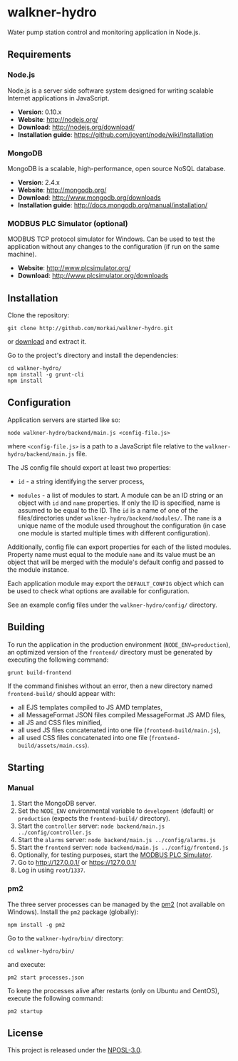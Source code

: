 # walkner-hydro

Water pump station control and monitoring application in Node.js.

## Requirements

### Node.js

Node.js is a server side software system designed for writing scalable
Internet applications in JavaScript.

  * __Version__: 0.10.x
  * __Website__: http://nodejs.org/
  * __Download__: http://nodejs.org/download/
  * __Installation guide__: https://github.com/joyent/node/wiki/Installation

### MongoDB

MongoDB is a scalable, high-performance, open source NoSQL database.

  * __Version__: 2.4.x
  * __Website__: http://mongodb.org/
  * __Download__: http://www.mongodb.org/downloads
  * __Installation guide__: http://docs.mongodb.org/manual/installation/

### MODBUS PLC Simulator (optional)

MODBUS TCP protocol simulator for Windows. Can be used to test the application without any changes
to the configuration (if run on the same machine).

  * __Website__: http://www.plcsimulator.org/
  * __Download__: http://www.plcsimulator.org/downloads

## Installation

Clone the repository:

```
git clone http://github.com/morkai/walkner-hydro.git
```

or [download](https://github.com/morkai/walkner-hydro/zipball/master)
and extract it.

Go to the project's directory and install the dependencies:

```
cd walkner-hydro/
npm install -g grunt-cli
npm install
```

## Configuration

Application servers are started like so:

```
node walkner-hydro/backend/main.js <config-file.js>
```

where `<config-file.js>` is a path to a JavaScript file relative
to the `walkner-hydro/backend/main.js` file.

The JS config file should export at least two properties:

  - `id` - a string identifying the server process,

  - `modules` - a list of modules to start. A module can be an ID string or an object with
    `id` and `name` properties. If only the ID is specified, name is assumed to be equal to the ID.
    The `id` is a name of one of the files/directories under `walkner-hydro/backend/modules/`.
    The `name` is a unique name of the module used throughout the configuration (in case one module
    is started multiple times with different configuration).

Additionally, config file can export properties for each of the listed modules.
Property name must equal to the module `name` and its value must be an object that will be merged
with the module's default config and passed to the module instance.

Each application module may export the `DEFAULT_CONFIG` object which can be used to check what
options are available for configuration.

See an example config files under the `walkner-hydro/config/` directory.

## Building

To run the application in the production environment (`NODE_ENV=production`), an optimized version
of the `frontend/` directory must be generated by executing the following command:

`grunt build-frontend`

If the command finishes without an error, then a new directory named `frontend-build/` should appear
with:

  - all EJS templates compiled to JS AMD templates,
  - all MessageFormat JSON files compiled MessageFormat JS AMD files,
  - all JS and CSS files minified,
  - all used JS files concatenated into one file (`frontend-build/main.js`),
  - all used CSS files concatenated into one file (`frontend-build/assets/main.css`).

## Starting

### Manual

1. Start the MongoDB server.
2. Set the `NODE_ENV` environmental variable to `development` (default) or `production` (expects
   the `frontend-build/` directory).
3. Start the `controller` server: `node backend/main.js ../config/controller.js`
4. Start the `alarms` server: `node backend/main.js ../config/alarms.js`
5. Start the `frontend` server: `node backend/main.js ../config/frontend.js`
6. Optionally, for testing purposes, start the [MODBUS PLC Simulator](http://www.plcsimulator.org/).
7. Go to http://127.0.0.1/ or https://127.0.0.1/
8. Log in using `root`/`1337`.

### pm2

The three server processes can be managed by the [pm2](http://pm2.io/) (not available on Windows).
Install the `pm2` package (globally):

```
npm install -g pm2
```

Go to the `walkner-hydro/bin/` directory:

```
cd walkner-hydro/bin/
```

and execute:

```
pm2 start processes.json
```

To keep the processes alive after restarts (only on Ubuntu and CentOS),
execute the following command:

```
pm2 startup
```

## License

This project is released under the
[NPOSL-3.0](https://raw.github.com/morkai/walkner-hydro/master/license.md).
